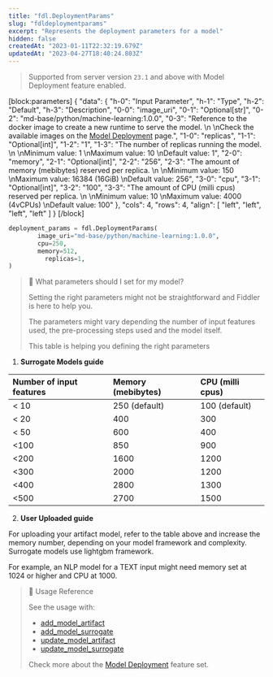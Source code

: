 ```yaml
---
title: "fdl.DeploymentParams"
slug: "fdldeploymentparams"
excerpt: "Represents the deployment parameters for a model"
hidden: false
createdAt: "2023-01-11T22:32:19.679Z"
updatedAt: "2023-04-27T18:40:24.803Z"
---
```

> Supported from server version `23.1` and above with Model Deployment feature enabled.

[block:parameters]
{
  "data": {
    "h-0": "Input Parameter",
    "h-1": "Type",
    "h-2": "Default",
    "h-3": "Description",
    "0-0": "image_uri",
    "0-1": "Optional[str]",
    "0-2": "md-base/python/machine-learning:1.0.0",
    "0-3": "Reference to the docker image to create a new runtime to serve the model.  \n  \nCheck the available images on the [Model Deployment](doc:model-deployment) page.",
    "1-0": "replicas",
    "1-1": "Optional[int]",
    "1-2": "1",
    "1-3": "The number of replicas running the model.  \n  \nMinimum value: 1  \nMaximum value: 10  \nDefault value: 1",
    "2-0": "memory",
    "2-1": "Optional[int]",
    "2-2": "256",
    "2-3": "The amount of memory (mebibytes) reserved per replica.  \n  \nMinimum value: 150  \nMaximum value: 16384 (16GiB)  \nDefault value: 256",
    "3-0": "cpu",
    "3-1": "Optional[int]",
    "3-2": "100",
    "3-3": "The amount of CPU (milli cpus) reserved per replica.  \n  \nMinimum value:  10  \nMaximum value: 4000 (4vCPUs)  \nDefault value: 100"
  },
  "cols": 4,
  "rows": 4,
  "align": [
    "left",
    "left",
    "left",
    "left"
  ]
}
[/block]

```python Usage
deployment_params = fdl.DeploymentParams(
        image_uri="md-base/python/machine-learning:1.0.0",
        cpu=250,
        memory=512,
  		  replicas=1,
)
```



> 📘 What parameters should I set for my model?
> 
> Setting the right parameters might not be straightforward and Fiddler is here to help you.
> 
> The parameters might vary depending the number of input features used, the pre-processing steps used and the model itself.
> 
> This table is helping you defining the right parameters

1. **Surrogate Models guide**

| Number of input features | Memory (mebibytes) | CPU (milli cpus) |
| :----------------------- | :----------------- | :--------------- |
| \< 10                    | 250 (default)      | 100 (default)    |
| \< 20                    | 400                | 300              |
| \< 50                    | 600                | 400              |
| \<100                    | 850                | 900              |
| \<200                    | 1600               | 1200             |
| \<300                    | 2000               | 1200             |
| \<400                    | 2800               | 1300             |
| \<500                    | 2700               | 1500             |

2. **User Uploaded guide**

For uploading your artifact model, refer to the table above and increase the memory number, depending on your model framework and complexity. Surrogate models use lightgbm framework. 

For example, an NLP model for a TEXT input might need memory set at 1024 or higher and CPU at 1000.

> 📘 Usage Reference
> 
> See the usage with:
> 
> - [add_model_artifact](ref:clientadd_model_artifact)
> - [add_model_surrogate](ref:clientadd_model_surrogate)
> - [update_model_artifact](ref:clientupdate_model_artifact)
> - [update_model_surrogate](ref:clientupdate_model_surrogate)
> 
> Check more about the [Model Deployment](doc:model-deployment) feature set.